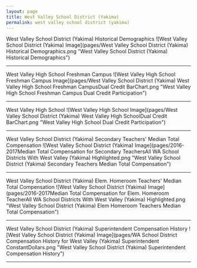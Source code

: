 ```yaml
---
layout: page
title: West Valley School District (Yakima)
permalink: west valley school district (yakima)
---
```



West Valley School District (Yakima) Historical Demographics
![West Valley School District (Yakima) Image](pages/West Valley School District (Yakima) Historical Demographics.png "West Valley School District (Yakima) Historical Demographics")

___

West Valley High School Freshman Campus
![West Valley High School Freshman Campus Image](pages/West Valley School District (Yakima) West Valley High School Freshman CampusDual Credit BarChart.png "West Valley High School Freshman Campus Dual Credit Participation")

___

West Valley High School
![West Valley High School Image](pages/West Valley School District (Yakima) West Valley High SchoolDual Credit BarChart.png "West Valley High School Dual Credit Participation")

___

West Valley School District (Yakima) Secondary Teachers' Median Total Compensation
![West Valley School District (Yakima) Image](pages/2016-2017Median Total Compensation for Secondary TeachersAll WA School Districts With West Valley (Yakima) Highlighted.png "West Valley School District (Yakima) Secondary Teachers Median Total Compensation")

___

West Valley School District (Yakima) Elem. Homeroom Teachers' Median Total Compensation
![West Valley School District (Yakima) Image](pages/2016-2017Median Total Compensation for Elem. Homeroom TeacherAll WA School Districts With West Valley (Yakima) Highlighted.png "West Valley School District (Yakima) Elem Homeroom Teachers Median Total Compensation")

___

West Valley School District (Yakima) Superintendent Compensation History
![West Valley School District (Yakima) Image](pages/WA School District Compensation History for West Valley (Yakima) Superintendent ConstantDollars.png "West Valley School District (Yakima) Superintendent Compensation History")

___


